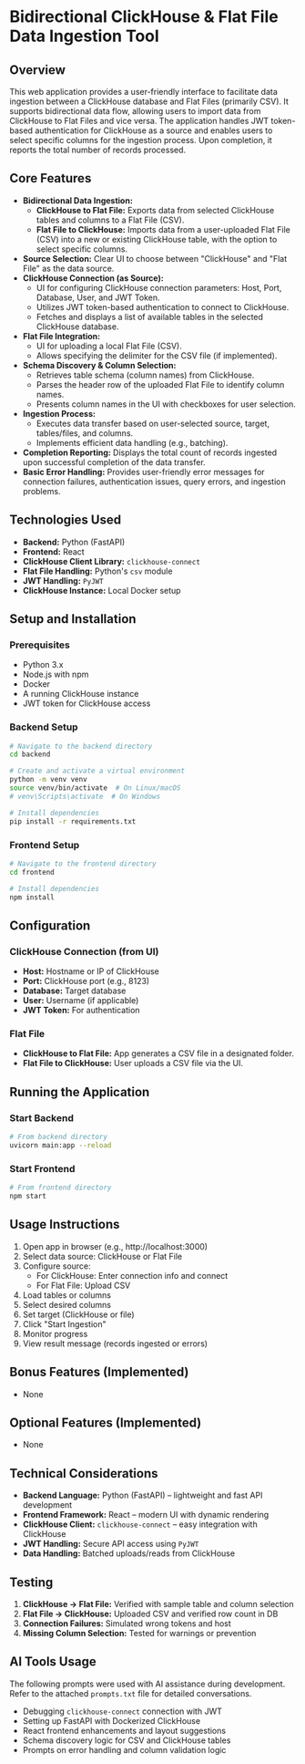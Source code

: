 # Bidirectional ClickHouse & Flat File Data Ingestion Tool

## Overview

This web application provides a user-friendly interface to facilitate data ingestion between a ClickHouse database and Flat Files (primarily CSV). It supports bidirectional data flow, allowing users to import data from ClickHouse to Flat Files and vice versa. The application handles JWT token-based authentication for ClickHouse as a source and enables users to select specific columns for the ingestion process. Upon completion, it reports the total number of records processed.

## Core Features

* **Bidirectional Data Ingestion:**
    * **ClickHouse to Flat File:** Exports data from selected ClickHouse tables and columns to a Flat File (CSV).
    * **Flat File to ClickHouse:** Imports data from a user-uploaded Flat File (CSV) into a new or existing ClickHouse table, with the option to select specific columns.
* **Source Selection:** Clear UI to choose between "ClickHouse" and "Flat File" as the data source.
* **ClickHouse Connection (as Source):**
    * UI for configuring ClickHouse connection parameters: Host, Port, Database, User, and JWT Token.
    * Utilizes JWT token-based authentication to connect to ClickHouse.
    * Fetches and displays a list of available tables in the selected ClickHouse database.
* **Flat File Integration:**
    * UI for uploading a local Flat File (CSV).
    * Allows specifying the delimiter for the CSV file (if implemented).
* **Schema Discovery & Column Selection:**
    * Retrieves table schema (column names) from ClickHouse.
    * Parses the header row of the uploaded Flat File to identify column names.
    * Presents column names in the UI with checkboxes for user selection.
* **Ingestion Process:**
    * Executes data transfer based on user-selected source, target, tables/files, and columns.
    * Implements efficient data handling (e.g., batching).
* **Completion Reporting:** Displays the total count of records ingested upon successful completion of the data transfer.
* **Basic Error Handling:** Provides user-friendly error messages for connection failures, authentication issues, query errors, and ingestion problems.

## Technologies Used

* **Backend:** Python (FastAPI)
* **Frontend:** React
* **ClickHouse Client Library:** `clickhouse-connect`
* **Flat File Handling:** Python's `csv` module
* **JWT Handling:** `PyJWT`
* **ClickHouse Instance:** Local Docker setup

## Setup and Installation

### Prerequisites

* Python 3.x
* Node.js with npm
* Docker
* A running ClickHouse instance
* JWT token for ClickHouse access

### Backend Setup
```bash
# Navigate to the backend directory
cd backend

# Create and activate a virtual environment
python -m venv venv
source venv/bin/activate  # On Linux/macOS
# venv\Scripts\activate  # On Windows

# Install dependencies
pip install -r requirements.txt
```

### Frontend Setup
```bash
# Navigate to the frontend directory
cd frontend

# Install dependencies
npm install
```

## Configuration

### ClickHouse Connection (from UI)
* **Host:** Hostname or IP of ClickHouse
* **Port:** ClickHouse port (e.g., 8123)
* **Database:** Target database
* **User:** Username (if applicable)
* **JWT Token:** For authentication

### Flat File
* **ClickHouse to Flat File:** App generates a CSV file in a designated folder.
* **Flat File to ClickHouse:** User uploads a CSV file via the UI.

## Running the Application

### Start Backend
```bash
# From backend directory
uvicorn main:app --reload
```

### Start Frontend
```bash
# From frontend directory
npm start
```

## Usage Instructions

1. Open app in browser (e.g., http://localhost:3000)
2. Select data source: ClickHouse or Flat File
3. Configure source:
   * For ClickHouse: Enter connection info and connect
   * For Flat File: Upload CSV
4. Load tables or columns
5. Select desired columns
6. Set target (ClickHouse or file)
7. Click "Start Ingestion"
8. Monitor progress
9. View result message (records ingested or errors)

## Bonus Features (Implemented)
* None

## Optional Features (Implemented)
* None

## Technical Considerations

* **Backend Language:** Python (FastAPI) – lightweight and fast API development
* **Frontend Framework:** React – modern UI with dynamic rendering
* **ClickHouse Client:** `clickhouse-connect` – easy integration with ClickHouse
* **JWT Handling:** Secure API access using `PyJWT`
* **Data Handling:** Batched uploads/reads from ClickHouse

## Testing

1. **ClickHouse -> Flat File:** Verified with sample table and column selection
2. **Flat File -> ClickHouse:** Uploaded CSV and verified row count in DB
3. **Connection Failures:** Simulated wrong tokens and host
4. **Missing Column Selection:** Tested for warnings or prevention

## AI Tools Usage

The following prompts were used with AI assistance during development. Refer to the attached `prompts.txt` file for detailed conversations.

* Debugging `clickhouse-connect` connection with JWT
* Setting up FastAPI with Dockerized ClickHouse
* React frontend enhancements and layout suggestions
* Schema discovery logic for CSV and ClickHouse tables
* Prompts on error handling and column validation logic
